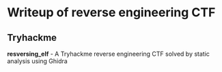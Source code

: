 # Writeup of reverse engineering CTF
## Tryhackme
**resversing_elf** - A Tryhackme reverse engineering CTF solved by static analysis using Ghidra
